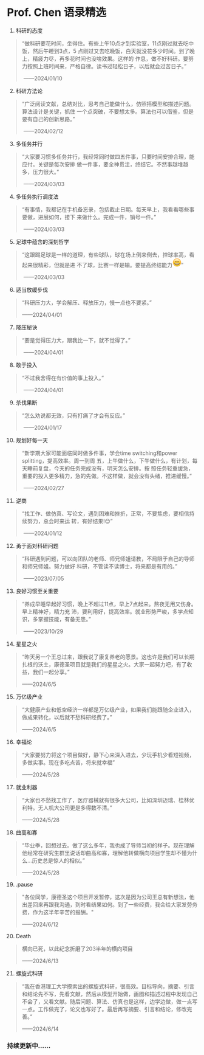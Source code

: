 # Prof. Chen 语录精选

1. 科研的态度

> “做科研要花时间，坐得住。有些上午10点才到实验室，11点刚过就去吃中饭，然后午睡到3点，5 点刚过又去吃晚饭，白天就没花多少时间。到了晚上，精疲力尽，再多花时间也没啥效果。这样的 作息，做不好科研。要努力按照上班时间来，严格自律。读书过轻松日子，以后就会过苦日子。”     
>
> ​                                                                                                                                                                                          ——2024/01/10

2. 科研方法论

> “广泛阅读文献，总结对比，思考自己能做什么，仿照搭模型和描述问题。算法设计是关键，抓住 一个点突破，不要想太多。算法也可以借鉴，但是要有自己的创新思路。”
>
> ​                                                                                                                                                                                               ——2024/02/12

3. 多任务并行

> “大家要习惯多任务并行，我经常同时做四五件事，只要时间安排合理，能应付。关键是每次安排 做一件事，要全神贯注，终结它。不然事越堆越多，压力很大。”       
>
> ​                                                                                                                                                                                        ——2024/03/03

4. 多任务执行调度法

> “有事情，我都记在手机备忘录，包括截止日期。每天早上，我看看哪些事要做，进展如何，接下 来做什么。完成一件，销号一件。”  
>
> ​                                                                                                                                                                                             ——2024/03/03

5. 足球中蕴含的深刻哲学

>“这跟踢足球是一样的道理，有些球队，球在场上倒来倒去，控球率高，看起来很精彩，但就是进 不了球，比赛一样是输。要提高终结能力![smile](./emoji/smile.png)”  
>
>​ ——2024/03/03

6. 适当放缓步伐

> “科研压力大，学会解压、释放压力，慢一点也不要紧。”   
>
>——2024/04/01

7. 降压秘诀

>“要是觉得压力大，跟我比一下，就不觉得了。” 
>
>​                                                                                                                                                                                              ——2024/04/01

8. 敢于投入

> “不过我舍得在有价值的事上投入。”      
>
> ​                                                                                                                                                                                         ——2024/04/01

9. 杀伐果断

> “怎么劝说都无效，只有打痛了才会有反应。”    
>
> ​                                                                                                                                                                                           ——2024/01/17

10. 规划好每一天

> “新学期大家可能面临同时做多件事，学会time switching和power splitting，提高效率。周一到周 五，上午做什么，下午做什么，有计划，每天睡前复盘，今天的任务完成没有，明天怎么安排。按 照任务轻重缓急，重要的投入更多精力，急的先做。不这样做，就会没有头绪，推进缓慢。”
>
> ​                                                                                                                                                                                               ——2024/02/27

11. 逆商

> “找工作、做仿真、写论文，遇到困难和挫折，正常，不要焦虑，要相信持续努力，总会时来运 转，有好结果!😊”    
>
> ​                                                                                                                                                                                           ——2024/01/12

12. 勇于面对科研问题

> “科研遇到问题，可以向团队的老师、师兄师姐请教，不局限于自己的导师和师兄师姐。努力做好 科研，不管读不读博士，将来都是有用的。”     
>
> ​                                                                                                                                                                                          ——2023/07/05

13. 良好习惯至关重要

> “养成早睡早起好习惯，晚上不超过11点，早上7点起来。熬夜无用又伤身。早上精神好，精力充 沛，要利用好，提高效率。就业形势严峻，多学点知识，多掌握技能，有备无患。”       
>
> ​                                                                                                                                                                                        ——2023/10/29

14. 星星之火
> “昨天另一个王总过来，跟我说了康复养老的愿景。这也许是我们可以长期扎根的沃土，康德圣项目就是我们的星星之火。大家一起努力吧，有了收益，我们一起分享。”
>
>——2024/6/5

15. 万亿级产业
> “大健康产业和低空经济一样都是万亿级产业，如果我们能跟随企业进入，做成果转化，以后就不愁科研经费了。”
>
>——2024/6/5   

16. 幸福论
> “大家要努力将这个项目做好，静下心来深入进去，少玩手机少看短视频，多做实事。现在多吃点苦，将来就幸福”
>
> ——2024/5/28

17. 就业利器
> “大家也不愁找工作了，医疗器械就有很多大公司，比如深圳迈瑞、桂林优利特。无人机大公司更是多得数不清。”
>
> ——2024/5/28

18. 曲高和寡
> “毕业季，回想过去。做了这么多年，我也成了导师当初的样子。现在理解他经常在研究生群里说话却曲高和寡，理解他转做横向项目学生却不懂为什么…历史总是惊人的相似。”
>
> ——2024/5/28

19. .pause
>  "各位同学，康德圣这个项目开发暂停，这次是因为公司王总有新想法，他出差回来再跟我沟通，到时看结果如何。到了一些经费，我会给大家发劳务费，作为这半年辛苦的报酬。"
>
> ——2024/6/12

20. Death
>  横向已死，以此纪念折磨了203半年的横向项目
>
> ——2024/6/13

21. 螺旋式科研
> “我在香港理工大学摸索出的螺旋式科研，很高效。目标导向，摘要、引言和结论先不写，先看文献，然后从模型开始做，画图和描述过程中发现自己不会了，又看文献。随后问题、算法、仿真也是这样，边学边做，做一点写一点。工作做完了，论文也写好了。最后再写摘要、引言和结论，修改完善。”
>
> ——2024/6/14
    

### 持续更新中……

